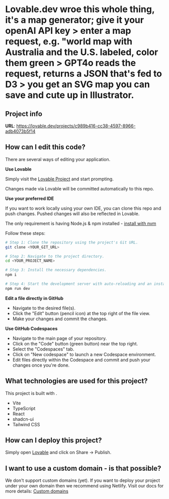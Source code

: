 # Lovable.dev wroe this whole thing, it's a map generator; give it your openAI API key > enter a map request, e.g. "world map with Australia and the U.S. labeled, color them green > GPT4o reads the request, returns a JSON that's fed to D3 > you get an SVG map you can save and cute up in Illustrator.

## Project info

**URL**: https://lovable.dev/projects/c989b416-cc38-4597-8966-adb4073b5f14

## How can I edit this code?

There are several ways of editing your application.

**Use Lovable**

Simply visit the [Lovable Project](https://lovable.dev/projects/c989b416-cc38-4597-8966-adb4073b5f14) and start prompting.

Changes made via Lovable will be committed automatically to this repo.

**Use your preferred IDE**

If you want to work locally using your own IDE, you can clone this repo and push changes. Pushed changes will also be reflected in Lovable.

The only requirement is having Node.js & npm installed - [install with nvm](https://github.com/nvm-sh/nvm#installing-and-updating)

Follow these steps:

```sh
# Step 1: Clone the repository using the project's Git URL.
git clone <YOUR_GIT_URL>

# Step 2: Navigate to the project directory.
cd <YOUR_PROJECT_NAME>

# Step 3: Install the necessary dependencies.
npm i

# Step 4: Start the development server with auto-reloading and an instant preview.
npm run dev
```

**Edit a file directly in GitHub**

- Navigate to the desired file(s).
- Click the "Edit" button (pencil icon) at the top right of the file view.
- Make your changes and commit the changes.

**Use GitHub Codespaces**

- Navigate to the main page of your repository.
- Click on the "Code" button (green button) near the top right.
- Select the "Codespaces" tab.
- Click on "New codespace" to launch a new Codespace environment.
- Edit files directly within the Codespace and commit and push your changes once you're done.

## What technologies are used for this project?

This project is built with .

- Vite
- TypeScript
- React
- shadcn-ui
- Tailwind CSS

## How can I deploy this project?

Simply open [Lovable](https://lovable.dev/projects/c989b416-cc38-4597-8966-adb4073b5f14) and click on Share -> Publish.

## I want to use a custom domain - is that possible?

We don't support custom domains (yet). If you want to deploy your project under your own domain then we recommend using Netlify. Visit our docs for more details: [Custom domains](https://docs.lovable.dev/tips-tricks/custom-domain/)
